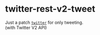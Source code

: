 # twitter-rest-v2-tweet

Just a patch [`twitter`](https://github.com/sferik/twitter) for only tweeting.<br/>
(with Twitter V2 API)
